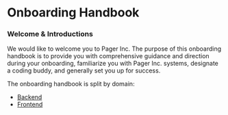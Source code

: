 # Onboarding Handbook

### Welcome & Introductions

We would like to welcome you to Pager Inc. The purpose of this onboarding handbook is to provide you with comprehensive guidance and direction during your onboarding, familiarize you with Pager Inc. systems, designate a coding buddy, and generally set you up for success.

The onboarding handbook is split by domain:
 - [Backend](backend/README.md)
 - [Frontend](frontend/README.md)
